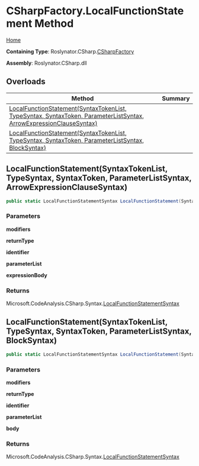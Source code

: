 # CSharpFactory\.LocalFunctionStatement Method

[Home](../../../../README.md)

**Containing Type**: Roslynator\.CSharp\.[CSharpFactory](../README.md)

**Assembly**: Roslynator\.CSharp\.dll

## Overloads

| Method | Summary |
| ------ | ------- |
| [LocalFunctionStatement(SyntaxTokenList, TypeSyntax, SyntaxToken, ParameterListSyntax, ArrowExpressionClauseSyntax)](#Roslynator_CSharp_CSharpFactory_LocalFunctionStatement_Microsoft_CodeAnalysis_SyntaxTokenList_Microsoft_CodeAnalysis_CSharp_Syntax_TypeSyntax_Microsoft_CodeAnalysis_SyntaxToken_Microsoft_CodeAnalysis_CSharp_Syntax_ParameterListSyntax_Microsoft_CodeAnalysis_CSharp_Syntax_ArrowExpressionClauseSyntax_) | |
| [LocalFunctionStatement(SyntaxTokenList, TypeSyntax, SyntaxToken, ParameterListSyntax, BlockSyntax)](#Roslynator_CSharp_CSharpFactory_LocalFunctionStatement_Microsoft_CodeAnalysis_SyntaxTokenList_Microsoft_CodeAnalysis_CSharp_Syntax_TypeSyntax_Microsoft_CodeAnalysis_SyntaxToken_Microsoft_CodeAnalysis_CSharp_Syntax_ParameterListSyntax_Microsoft_CodeAnalysis_CSharp_Syntax_BlockSyntax_) | |

## LocalFunctionStatement\(SyntaxTokenList, TypeSyntax, SyntaxToken, ParameterListSyntax, ArrowExpressionClauseSyntax\) <a name="Roslynator_CSharp_CSharpFactory_LocalFunctionStatement_Microsoft_CodeAnalysis_SyntaxTokenList_Microsoft_CodeAnalysis_CSharp_Syntax_TypeSyntax_Microsoft_CodeAnalysis_SyntaxToken_Microsoft_CodeAnalysis_CSharp_Syntax_ParameterListSyntax_Microsoft_CodeAnalysis_CSharp_Syntax_ArrowExpressionClauseSyntax_"></a>

```csharp
public static LocalFunctionStatementSyntax LocalFunctionStatement(SyntaxTokenList modifiers, TypeSyntax returnType, SyntaxToken identifier, ParameterListSyntax parameterList, ArrowExpressionClauseSyntax expressionBody)
```

### Parameters

**modifiers**

**returnType**

**identifier**

**parameterList**

**expressionBody**

### Returns

Microsoft\.CodeAnalysis\.CSharp\.Syntax\.[LocalFunctionStatementSyntax](https://docs.microsoft.com/en-us/dotnet/api/microsoft.codeanalysis.csharp.syntax.localfunctionstatementsyntax)

## LocalFunctionStatement\(SyntaxTokenList, TypeSyntax, SyntaxToken, ParameterListSyntax, BlockSyntax\) <a name="Roslynator_CSharp_CSharpFactory_LocalFunctionStatement_Microsoft_CodeAnalysis_SyntaxTokenList_Microsoft_CodeAnalysis_CSharp_Syntax_TypeSyntax_Microsoft_CodeAnalysis_SyntaxToken_Microsoft_CodeAnalysis_CSharp_Syntax_ParameterListSyntax_Microsoft_CodeAnalysis_CSharp_Syntax_BlockSyntax_"></a>

```csharp
public static LocalFunctionStatementSyntax LocalFunctionStatement(SyntaxTokenList modifiers, TypeSyntax returnType, SyntaxToken identifier, ParameterListSyntax parameterList, BlockSyntax body)
```

### Parameters

**modifiers**

**returnType**

**identifier**

**parameterList**

**body**

### Returns

Microsoft\.CodeAnalysis\.CSharp\.Syntax\.[LocalFunctionStatementSyntax](https://docs.microsoft.com/en-us/dotnet/api/microsoft.codeanalysis.csharp.syntax.localfunctionstatementsyntax)

